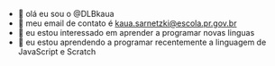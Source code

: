 - 👋 olá eu sou o @DLBkaua
- 👀 meu email de contato é kaua.sarnetzki@escola.pr.gov.br 
- 🌱 eu estou interessado em aprender a programar novas linguas
- 💞️ eu estou aprendendo a programar recentemente a linguagem de JavaScript e Scratch

